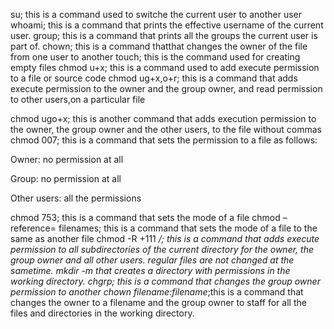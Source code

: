 su; this is a command used to switche the current user to another user
whoami; this is a command that prints the effective username of the current user.
group; this is a command that prints all the groups the current user is part of.
chown; this is a command thatthat changes the owner of the file from one user to another
touch; this is the command used for creating empty files
chmod u+x; this is a command used to add execute permission to a file or source code
chmod ug+x,o+r; this is a command that adds execute permission to the owner and the group owner, and read permission to other users,on a particular file

chmod ugo+x; this is another command that  adds execution permission to the owner, the group owner and the other users, to the file without commas
chmod 007; this is a command  that sets the permission to a file  as follows:



Owner: no permission at all

Group: no permission at all

Other users: all the permissions

chmod 753; this is a command  that sets the mode of a file
chmod –reference= filenames; this is a command that sets the mode of a file to the same as another file
chmod -R +111 */; this is a command that adds execute permission to all subdirectories of the current directory for the owner, the group owner and all other users. regular files are not changed at the sametime.
mkdir -m that creates a directory  with permissions  in the working directory.
chgrp; this is a command that changes the group owner permission to another
chown filename:filename*;this is a command  that changes the owner to a filename and the group owner to staff for all the files and directories in the working directory.

